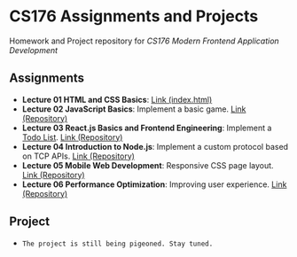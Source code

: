 # CS176 Assignments and Projects

Homework and Project repository for *CS176 Modern Frontend Application Development*

## Assignments

- **Lecture 01 HTML and CSS Basics**: [Link (index.html)](html-css-basics/index.html)
- **Lecture 02 JavaScript Basics**: Implement a basic game. [Link (Repository)](js-basics)
- **Lecture 03 React.js Basics and Frontend Engineering**: Implement a [Todo List](https://todomvc.com/). [Link (Repository)](react-todolist/)
- **Lecture 04 Introduction to Node.js**: Implement a custom protocol based on TCP APIs. [Link (Repository)](chit-chat-control-protocol/)
- **Lecture 05 Mobile Web Development**: Responsive CSS page layout. [Link (Repository)](responsive-page-design/)
- **Lecture 06 Performance Optimization**: Improving user experience. [Link (Repository)](performance-optim/)

## Project

- `The project is still being pigeoned. Stay tuned.`

